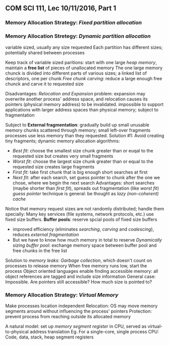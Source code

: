 ## COM SCI 111, Lec 10/11/2016, Part 1
### Memory Allocation Strategy: *Fixed partition allocation*

### Memory Allocation Stretegy: *Dynamic partition allocation*
variable sized, usually any size requested
Each partition has different sizes; potentially shared between processes

Keep track of variable sized paritions: start with one large *heap memory*, maintain a **free list** of pieces of unallocated memory
	The one large memory chunck is divided into different parts of various sizes; a linked list of descriptors, one per chunk
	*Free chunk carving*: reduce a large enough free chunck and carve it to requested size

Disadvantages:
	*Relocation and Expansion* problem: expansion may overwrite another process' address space, and relocation causes its pointers (physical memory address) to be invalidated. 
	impossible to support applications with larger address spaces than physical memory; 
	subject to fragmentation

Subject to **External fragmentation**:  gradually build up small unusable memory chunks scattered through memory; small left-over fragments
	processes use less memory than they requested.
Solution #1: Avoid creating tiny fragments; dynamic memory allocation algorithms:
- *Best fit*: choose the smallest size chunk greater than or euqal to the requested size
  but creates very small fragments
- *Worst fit*: choose the largest size chunk greater than or equal to the requested size
  creates large fragments
- *First fit*: take first chunk that is big enough
  short searches at first
- *Next fit*: after each search, set guess pointer to chunk after the one we chose, where we begin the next search
  Advantages: short searches (maybe shorter than *first fit*), spreads out fragmentation (like *worst fit*)
  *guess pointer* technique is general: be thought as *lazy (non-coherent) cache*

Notice that memory request sizes are not randomly distributed; handle them specially:
	Many key services (file systems, network protocols, etc.) use fixed size buffers.
**Buffer pools**: reserve spcial pools of fixed size buffers
- improved efficiency (eliminates *searching*, *carving* and *coalescing*), reduces *external fragmentation*
- But we have to know how much memory in total to reserve 
*Dynamically sizing buffer pool*: exchange memory space between buffer pool and free chunks in the free list

Solution to *memory leaks*: *Garbage collection*, which doesn't count on processes to release memory
	When free memory runs low, start the process
	Object oriented languages enable finding accessible memory: all object references are tagged and include size information
	General case: Impossible. Are pointers still accessible? How much size is pointed to?

### Memory Allocation Strategy: *Virtual Memory*
Make processes location independent 
Relocation: OS may move memory segments around without influencing the process' pointers
Protection: prevent process from reaching outside its allocated memory  

A natural model: set up *memory segment register* in CPU, served as virtual-to-physical address translation
	Eg. For a single-core, single process CPU: Code, data, stack, heap segment registers
